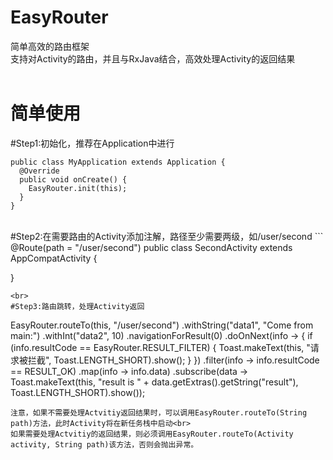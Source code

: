 # EasyRouter
简单高效的路由框架<br>
支持对Activity的路由，并且与RxJava结合，高效处理Activity的返回结果<br><br>

简单使用
=======
#Step1:初始化，推荐在Application中进行
```
public class MyApplication extends Application {
  @Override
  public void onCreate() {
    EasyRouter.init(this);
  }
}
```
<br>
#Step2:在需要路由的Activity添加注解，路径至少需要两级，如/user/second
```
@Route(path = "/user/second")
public class SecondActivity extends AppCompatActivity {

}
```
<br>
#Step3:路由跳转，处理Activity返回
```
EasyRouter.routeTo(this, "/user/second")
                .withString("data1", "Come from main:")
                .withInt("data2", 10)
                .navigationForResult(0)
                .doOnNext(info -> {
                    if (info.resultCode == EasyRouter.RESULT_FILTER) {
                        Toast.makeText(this, "请求被拦截", Toast.LENGTH_SHORT).show();
                    }
                })
                .filter(info -> info.resultCode == RESULT_OK)
                .map(info -> info.data)
                .subscribe(data -> Toast.makeText(this, "result is " + data.getExtras().getString("result"),
                                      Toast.LENGTH_SHORT).show());
```
注意，如果不需要处理Actvitiy返回结果时，可以调用EasyRouter.routeTo(String path)方法，此时Activity将在新任务栈中启动<br>
如果需要处理Actvitiy的返回结果，则必须调用EasyRouter.routeTo(Activity activity, String path)该方法，否则会抛出异常。

